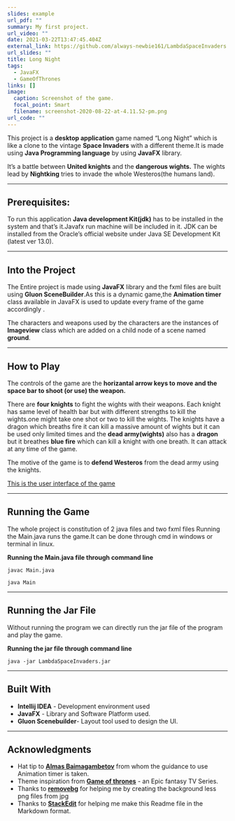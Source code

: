 ```yaml
---
slides: example
url_pdf: ""
summary: My first project.
url_video: ""
date: 2021-03-22T13:47:45.404Z
external_link: https://github.com/always-newbie161/LambdaSpaceInvaders
url_slides: ""
title: Long Night
tags:
  - JavaFX
  - GameOfThrones
links: []
image:
  caption: Screenshot of the game.
  focal_point: Smart
  filename: screenshot-2020-08-22-at-4.11.52-pm.png
url_code: ""
---
```



This project is a **desktop application** game named “Long Night” which is like a clone to the vintage **Space Invaders** with a different theme.It is made using **Java Programming language** by using **JavaFX** library.

It’s a battle between **United knights** and the **dangerous wights.** The wights lead by **Nightking** tries to invade the whole Westeros(the humans land).

- - -

## Prerequisites:

To run this application **Java development Kit(jdk)** has to be installed in the  system and that’s it.Javafx run machine will be included in it. JDK can be installed from the Oracle’s official website under Java SE Development Kit (latest ver 13.0). 

- - -

## Into the Project

The Entire project is made using **JavaFX** library and the fxml files are built using **Gluon SceneBuilder**.As this is a dynamic game,the **Animation timer** class available in JavaFX  is used to update every frame of the game accordingly .

The characters and weapons used by the characters are the instances of **Imageview** class which are added on a child node of a scene named **ground**.

- - -

## How to Play

The controls of the game are the **horizantal arrow keys to move and the space bar to shoot (or use) the weapon.** 

There are **four knights** to fight the wights with their weapons. Each knight has same level of health bar but with different strengths to kill the wights.one might take one shot or two to kill the wights.
The knights have a dragon which breaths fire it can kill a massive amount of wights
but it can be used only limited times and the **dead army(wights)** also has a **dragon** but it  breathes **blue fire** which can kill a knight with one breath. It can attack at any time of the game.

The motive of the game is to **defend Westeros** from the dead army using the knights.

[This is the user interface of the game](https://drive.google.com/file/d/107SGAGzmuVCfV3Cuaw6x0rvqkXW2LPxd/view?usp=sharing)

- - -

## Running the Game

The whole project is constitution of 2 java files and two fxml files Running the Main.java runs the game.It can be done through cmd in windows or terminal in linux.

**Running the Main.java file through command line** 

```
javac Main.java
    
java Main
```

- - -

## Running the Jar File

Without running the program we can directly run the jar file of the program and  play the game.

**Running the jar file through command line**

```
java -jar LambdaSpaceInvaders.jar
```

- - -

## Built With

* **Intellij IDEA** - Development environment used
* **JavaFX**  - Library and Software Platform used.
* **Gluon Scenebuilder**- Layout tool used to design the UI.

- - -

## Acknowledgments

* Hat tip to **[Almas Baimagambetov](https://www.youtube.com/channel/UCmjXvUa36DjqCJ1zktXVbUA)** from whom the guidance to use Animation          timer is taken.
* Theme inspiration from **[Game of thrones](https://en.wikipedia.org/wiki/Game_of_Thrones)** - an Epic fantasy TV Series.
* Thanks to **[removebg](https://www.remove.bg/)** for helping me by creating the background  less  png files from jpg  
* Thanks to **[StackEdit](https://stackedit.io/editor#the-long-night-game)** for helping me make this Readme file in the Markdown format.